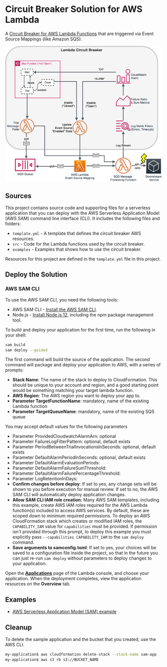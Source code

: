 # Circuit Breaker Solution for AWS Lambda
A [Circuit Breaker for AWS Lambda Functions](https://medium.com/@ch.gerkens/circuit-breaker-solution-for-aws-lambda-functions-5264cb59031f) that are triggered via Event Source Mappings (like Amazon SQS).

![AWS Solution Architecture Diagram](lambda-circuit-breaker-simplified.png)

## Sources
This project contains source code and supporting files for a serverless application that you can deploy with the AWS Serverless Application Model (AWS SAM) command line interface (CLI). It includes the following files and folders:

- `template.yml` - A template that defines the circuit breaker AWS resources.
- `src` - Code for the Lambda functions used by the circuit breaker.
- `examples` - Examples that shows how to use the circuit breaker.

Resources for this project are defined in the `template.yml` file in this project. 

## Deploy the Solution

### AWS SAM CLI

To use the AWS SAM CLI, you need the following tools:

* AWS SAM CLI - [Install the AWS SAM CLI](https://docs.aws.amazon.com/serverless-application-model/latest/developerguide/serverless-sam-cli-install.html).
* Node.js - [Install Node.js 12](https://nodejs.org/en/), including the npm package management tool.

To build and deploy your application for the first time, run the following in your shell:

```bash
sam build
sam deploy --guided
```

The first command will build the source of the application. The second command will package and deploy your application to AWS, with a series of prompts:

* **Stack Name**: The name of the stack to deploy to CloudFormation. This should be unique to your account and region, and a good starting point would be something matching your target lambda function.
* **AWS Region**: The AWS region you want to deploy your app to. 
* **Parameter TargetFunctionName**: mandatory, name of the existing Lambda function
* **Parameter TargetQueueName**: mandatory, name of the existing SQS queue

You may accept default values for the following parameters

* Parameter ProvidedCloudwatchAlarmArn: optional 
* Parameter FailureLogFilterPattern: optional, default exists
* Parameter PeriodBetweenTrialInvocationsInSeconds: optional, default exists
* Parameter DefaultAlarmPeriodInSeconds: optional, default exists
* Parameter DefaultAlarmEvaluationPeriods: 
* Parameter DefaultAlarmFailureSumThreshold: 
* Parameter DefaultAlarmFailurePercentageThreshold: 
* Parameter LogRetentionInDays: 
* **Confirm changes before deploy**: If set to yes, any change sets will be shown to you before execution for manual review. If set to no, the AWS SAM CLI will automatically deploy application changes.
* **Allow SAM CLI IAM role creation**: Many AWS SAM templates, including this example, create AWS IAM roles required for the AWS Lambda function(s) included to access AWS services. By default, these are scoped down to minimum required permissions. To deploy an AWS CloudFormation stack which creates or modified IAM roles, the `CAPABILITY_IAM` value for `capabilities` must be provided. If permission isn't provided through this prompt, to deploy this example you must explicitly pass `--capabilities CAPABILITY_IAM` to the `sam deploy` command.
* **Save arguments to samconfig.toml**: If set to yes, your choices will be saved to a configuration file inside the project, so that in the future you can just re-run `sam deploy` without parameters to deploy changes to your application.

Open the [**Applications**](https://console.aws.amazon.com/lambda/home#/applications) page of the Lambda console, and choose your application. When the deployment completes, view the application resources on the **Overview** tab.


## Examples
- [AWS Serverless Application Model (SAM) example](./examples/example-sam/README.md)

## Cleanup

To delete the sample application and the bucket that you created, use the AWS CLI.

```bash
my-application$ aws cloudformation delete-stack --stack-name sam-app
my-application$ aws s3 rb s3://BUCKET_NAME
```
